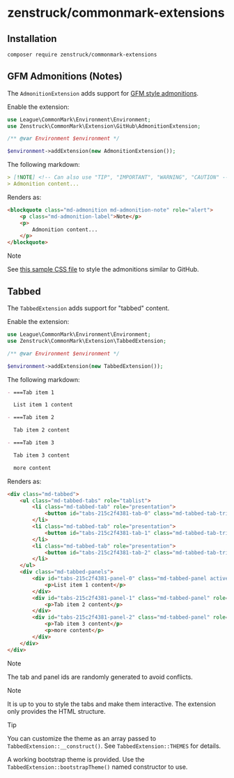 # zenstruck/commonmark-extensions

## Installation

```bash
composer require zenstruck/commonmark-extensions
```

## GFM Admonitions (Notes)

The `AdmonitionExtension` adds support for [GFM style admonitions](https://github.com/orgs/community/discussions/16925).

Enable the extension:

```php
use League\CommonMark\Environment\Environment;
use Zenstruck\CommonMark\Extension\GitHub\AdmonitionExtension;

/** @var Environment $environment */

$environment->addExtension(new AdmonitionExtension());
```

The following markdown:

```markdown
> [!NOTE] <!-- Can also use "TIP", "IMPORTANT", "WARNING", "CAUTION" -->
> Admonition content...
```

Renders as:

```html
<blockquote class="md-admonition md-admonition-note" role="alert">
    <p class="md-admonition-label">Note</p>
    <p>
        Admonition content...
    </p>
</blockquote>
```

> [!NOTE]
> See [this sample CSS file](doc/github-admonitions.css) to style the admonitions similar to GitHub.

## Tabbed

The `TabbedExtension` adds support for "tabbed" content.

Enable the extension:

```php
use League\CommonMark\Environment\Environment;
use Zenstruck\CommonMark\Extension\TabbedExtension;

/** @var Environment $environment */

$environment->addExtension(new TabbedExtension());
```

The following markdown:

```markdown
- ===Tab item 1

  List item 1 content

- ===Tab item 2

  Tab item 2 content

- ===Tab item 3

  Tab item 3 content

  more content
```

Renders as:

```html
<div class="md-tabbed">
    <ul class="md-tabbed-tabs" role="tablist">
        <li class="md-tabbed-tab" role="presentation">
            <button id="tabs-215c2f4381-tab-0" class="md-tabbed-tab-trigger active" type="button" role="tab" aria-selected="true" aria-controls="tabs-215c2f4381-panel-0">Tab item 1</button>
        </li>
        <li class="md-tabbed-tab" role="presentation">
            <button id="tabs-215c2f4381-tab-1" class="md-tabbed-tab-trigger" type="button" role="tab" aria-selected="false" aria-controls="tabs-215c2f4381-panel-1">Tab item 2</button>
        </li>
        <li class="md-tabbed-tab" role="presentation">
            <button id="tabs-215c2f4381-tab-2" class="md-tabbed-tab-trigger" type="button" role="tab" aria-selected="false" aria-controls="tabs-215c2f4381-panel-2">Tab item 3</button>
        </li>
    </ul>
    <div class="md-tabbed-panels">
        <div id="tabs-215c2f4381-panel-0" class="md-tabbed-panel active" role="tabpanel" tabindex="0" aria-labelledby="tabs-215c2f4381-tab-0">
            <p>List item 1 content</p>
        </div>
        <div id="tabs-215c2f4381-panel-1" class="md-tabbed-panel" role="tabpanel" tabindex="0" aria-labelledby="tabs-215c2f4381-tab-1">
            <p>Tab item 2 content</p>
        </div>
        <div id="tabs-215c2f4381-panel-2" class="md-tabbed-panel" role="tabpanel" tabindex="0" aria-labelledby="tabs-215c2f4381-tab-2">
            <p>Tab item 3 content</p>
            <p>more content</p>
        </div>
    </div>
</div>
```

> [!NOTE]
> The tab and panel ids are randomly generated to avoid conflicts.

> [!NOTE]
> It is up to you to style the tabs and make them interactive. The extension only provides
> the HTML structure.

> [!TIP]
> You can customize the theme as an array passed to `TabbedExtension::__construct()`.
> See `TabbedExtension::THEMES` for details.
>
> A working bootstrap theme is provided. Use the `TabbedExtension::bootstrapTheme()`
> named constructor to use.
